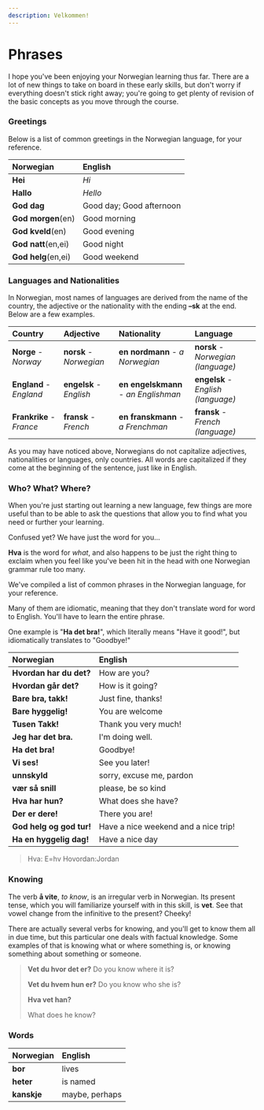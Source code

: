 ```yaml
---
description: Velkommen!
---
```


# Phrases

I hope you've been enjoying your Norwegian learning thus far. There are a lot of new things to take on board in these early skills, but don't worry if everything doesn't stick right away; you're going to get plenty of revision of the basic concepts as you move through the course.

### Greetings

Below is a list of common greetings in the Norwegian language, for your reference.

| Norwegian | English |
| :--- | :--- |
| **Hei** | _Hi_ |
| **Hallo** | _Hello_ |
| **God dag** | Good day; Good afternoon |
| **God morgen**\(en\) | Good morning |
| **God kveld**\(en\) | Good evening |
| **God natt**\(en,ei\) | Good night |
| **God helg**\(en,ei\) | Good weekend |

### Languages and Nationalities

In Norwegian, most names of languages are derived from the name of the country, the adjective or the nationality with the ending **–sk** at the end. Below are a few examples.

| Country | Adjective | Nationality | Language |
| :--- | :--- | :--- | :--- |
| **Norge** - _Norway_ | **norsk** - _Norwegian_ | **en nordmann** - _a Norwegian_ | **norsk** - _Norwegian \(language\)_ |
| **England** - _England_ | **engelsk** - _English_ | **en engelskmann** - _an Englishman_ | **engelsk** - _English \(language\)_ |
| **Frankrike** - _France_ | **fransk** - _French_ | **en franskmann** - _a Frenchman_ | **fransk** - _French \(language\)_ |

As you may have noticed above, Norwegians do not capitalize adjectives, nationalities or languages, only countries. All words are capitalized if they come at the beginning of the sentence, just like in English.

### Who? What? Where?

When you're just starting out learning a new language, few things are more useful than to be able to ask the questions that allow you to find what you need or further your learning.

Confused yet? We have just the word for you...

**Hva** is the word for _what_, and also happens to be just the right thing to exclaim when you feel like you've been hit in the head with one Norwegian grammar rule too many.

We've compiled a list of common phrases in the Norwegian language, for your reference.

Many of them are idiomatic, meaning that they don't translate word for word to English. You'll have to learn the entire phrase.

One example is "**Ha det bra!**", which literally means "Have it good!", but idiomatically translates to "Goodbye!"

| Norwegian | English |
| :--- | :--- |
| **Hvordan har du det?** | How are you? |
| **Hvordan går det?** | How is it going? |
| **Bare bra, takk!** | Just fine, thanks! |
| **Bare hyggelig!** | You are welcome |
| **Tusen Takk!** | Thank you very much! |
| **Jeg har det bra.** | I'm doing well. |
| **Ha det bra!** | Goodbye! |
| **Vi ses!** | See you later! |
| **unnskyld** | sorry, excuse me, pardon |
| **vær så snill** | please, be so kind |
| **Hva har hun?** | What does she have? |
| **Der er dere!** | There you are! |
| **God helg og god tur!** | Have a nice weekend and a nice trip! |
| **Ha en hyggelig dag!** | Have a nice day |

> Hva: E=hv Hovordan:Jordan

### Knowing

The verb **å vite**, _to know_, is an irregular verb in Norwegian. Its present tense, which you will familiarize yourself with in this skill, is **vet**. See that vowel change from the infinitive to the present? Cheeky!

There are actually several verbs for knowing, and you'll get to know them all in due time, but this particular one deals with factual knowledge. Some examples of that is knowing what or where something is, or knowing something about something or someone.

> **Vet du hvor det er?** Do you know where it is?
>
> **Vet du hvem hun er?** Do you know who she is?
>
> **Hva vet han?**
>
> What does he know?

### Words

| Norwegian | English |
| :--- | :--- |
| **bor** | lives |
| **heter** | is named |
| **kanskje** | maybe, perhaps |

